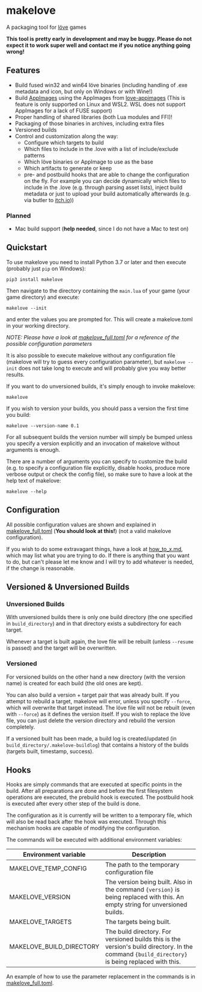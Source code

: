# makelove

A packaging tool for [löve](https://love2d.org) games

**This tool is pretty early in development and may be buggy. Please do not expect it to work super well and contact me if you notice anything going wrong!**

## Features
* Build fused win32 and win64 löve binaries (including handling of .exe metadata and icon, but only on Windows or with Wine!)
* Build [AppImages](https://appimage.org/) using the AppImages from [love-appimages](https://github.com/pfirsich/love-appimages) (This is feature is only supported on Linux and WSL2. WSL does not support AppImages for a lack of FUSE support)
* Proper handling of shared libraries (both Lua modules and FFI)!
* Packaging of those binaries in archives, including extra files
* Versioned builds
* Control and customization along the way:
    - Configure which targets to build
    - Which files to include in the .love with a list of include/exclude patterns
    - Which löve binaries or AppImage to use as the base
    - Which artifacts to generate or keep
    - pre- and postbuild hooks that are able to change the configuration on the fly. For example you can decide dynamically which files to include in the .love (e.g. through parsing asset lists), inject build metadata or just to upload your build automatically afterwards (e.g. via butler to [itch.io](https://itch.io)))

### Planned

- Mac build support (**help needed**, since I do not have a Mac to test on)

## Quickstart

To use makelove you need to install Python 3.7 or later and then execute (probably just `pip` on Windows):

```
pip3 install makelove
```

Then navigate to the directory containing the `main.lua` of your game (your game directory) and execute:

```
makelove --init
```

and enter the values you are prompted for. This will create a makelove.toml in your working directory.

*NOTE: Please have a look at [makelove_full.toml](makelove_full.toml) for a reference of the possible configuration parameters*

It is also possible to execute makelove without any configuration file (makelove will try to guess every configuration parameter), but `makelove --init` does not take long to execute and will probably give you way better results.

If you want to do unversioned builds, it's simply enough to invoke makelove:

```
makelove
```

If you wish to version your builds, you should pass a version the first time you build:

```
makelove --version-name 0.1
```

For all subsequent builds the version number will simply be bumped unless you specify a version explicitly and an invocation of makelove without arguments is enough.

There are a number of arguments you can specify to customize the build (e.g. to specify a configuration file explicitly, disable hooks, produce more verbose output or check the config file), so make sure to have a look at the help text of makelove:

```
makelove --help
```

## Configuration

All possible configuration values are shown and explained in [makelove_full.toml](makelove_full.toml) (**You should look at this!**) (not a valid makelove configuration).

If you wish to do some extravagant things, have a look at [how_to_x.md](how_to_x.md), which may list what you are trying to do. If there is anything that you want to do, but can't please let me know and I will try to add whatever is needed, if the change is reasonable.

## Versioned & Unversioned Builds

### Unversioned Builds

With unversioned builds there is only one build directory (the one specified in `build_directory`) and in that directory exists a subdirectory for each target.

Whenever a target is built again, the love file will be rebuilt (unless `--resume` is passed) and the target will be overwritten.

### Versioned

For versioned builds on the other hand a new directory (with the version name) is created for each build (the old ones are kept). 

You can also build a version + target pair that was already built. If you attempt to rebuild a target, makelove will error, unless you specify `--force`, which will overwrite that target instead. The löve file will not be rebuilt (even with `--force`) as it defines the version itself. If you wish to replace the löve file, you can just delete the version directory and rebuild the version completely.

If a versioned built has been made, a build log is created/updated (in `build_directory/.makelove-buildlog`) that contains a history of the builds (targets built, timestamp, success).

## Hooks

Hooks are simply commands that are executed at specific points in the build. After all preparations are done and before the first filesystem operations are executed, the prebuild hook is executed. The postbuild hook is executed after every other step of the build is done.

The configuration as it is currently will be written to a temporary file, which will also be read back after the hook was executed. Through this mechanism hooks are capable of modifying the configuration.

The commands will be executed with additional environment variables:

| Environment variable | Description |
|--------------------------|-------------------------------------------------------------------------------------------------------------------------------|
| MAKELOVE_TEMP_CONFIG | The path to the temporary configuration file |
| MAKELOVE_VERSION | The version being built. Also in the command `{version}` is being replaced with this. An empty string for unversioned builds. |
| MAKELOVE_TARGETS | The targets being built. |
| MAKELOVE_BUILD_DIRECTORY | The build directory. For versioned builds this is the version's build directory. In the command `{build_directory}` is being replaced with this. |

An example of how to use the parameter replacement in the commands is in [makelove_full.toml](makelove_full.toml).